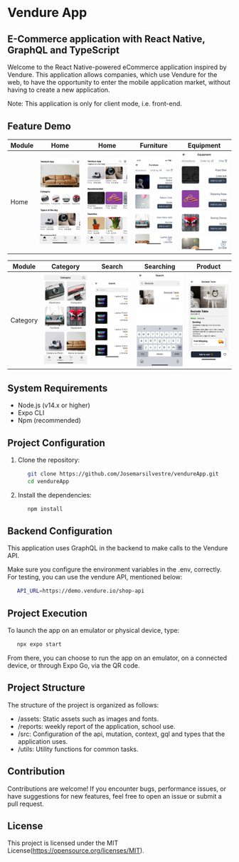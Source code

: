 <h1 style="margin: 30px 0 30px; font-weight: bold;">Vendure App</h1>
<h2>E-Commerce application with React Native, GraphQL and TypeScript</h4>

Welcome to the React Native-powered eCommerce application inspired by Vendure.
This application allows companies, which use Vendure for the web, to have the opportunity to enter the mobile application market, without having to create a new application.

Note: This application is only for client mode, i.e. front-end.

## Feature Demo
| Module | Home                                                                                        | Home                                                                                       | Furniture                                                                                        |Equipment                                                                                 |
| ------ | ---------------------------------------------------------------------------------------------- | ---------------------------------------------------------------------------------------------- | ---------------------------------------------------------------------------------------------- | ---------------------------------------------------------------------------------------------- |
| Home   | <img src="assets/feature_demo/Home/home.png" alt="Home" width="300"/> | <img src="assets/feature_demo/Home/home2.png" alt="Home2" width="300"/> | <img src="assets/feature_demo/Home/category_furniture.png" alt="Furniture" width="200"/> | <img src="assets/feature_demo/Home/category_equipment.png" alt="Equipment" width="250"/> |

| Module | Category                                                                                        | Search                                                                                       | Searching                                                                                        |Product                                                                                 |
| ------ | ---------------------------------------------------------------------------------------------- | ---------------------------------------------------------------------------------------------- | ---------------------------------------------------------------------------------------------- | ---------------------------------------------------------------------------------------------- |
| Category   | <img src="assets/feature_demo/Category/Category.png" alt="Category" width="300"/> | <img src="assets/feature_demo/Category/Button_search.png" alt="Category" width="300"/> | <img src="assets/feature_demo/Category/Searching.png" alt="Category" width="300"/> | <img src="assets/feature_demo/Category/Product.png" alt="Category" width="300"/> |



## System Requirements
   - Node.js (v14.x or higher)
   - Expo CLI
   - Npm (recommended)

## Project Configuration

1. Clone the repository:

   ```bash
      git clone https://github.com/Josemarsilvestre/vendureApp.git
      cd vendureApp
   ```
2. Install the dependencies:

   ```bash
      npm install
   ```
## Backend Configuration

This application uses GraphQL in the backend to make calls to the Vendure API.

Make sure you configure the environment variables in the .env, correctly. For testing, you can use the vendure API, mentioned below:

   ```bash
      API_URL=https://demo.vendure.io/shop-api
   ```

## Project Execution

To launch the app on an emulator or physical device, type:

   ```bash
      npx expo start
   ```

From there, you can choose to run the app on an emulator, on a connected device, or through Expo Go, via the QR code.

## Project Structure

The structure of the project is organized as follows:

   - /assets: Static assets such as images and fonts.
   - /reports: weekly report of the application, school use.
   - /src: Configuration of the api, mutation, context, gql and types that the application uses.
   - /utils: Utility functions for common tasks.

## Contribution
Contributions are welcome! If you encounter bugs, performance issues, or have suggestions for new features, feel free to open an issue or submit a pull request.

## License
This project is licensed under the MIT License(https://opensource.org/licenses/MIT).
